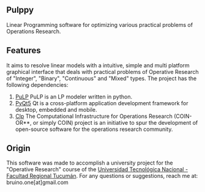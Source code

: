 ## Pulppy
Linear Programming software for optimizing various practical problems of Operations Research.

## Features
It aims to resolve linear models with a intuitive, simple and multi platform graphical interface that deals with practical problems of Operative Research of "Integer", "Binary", "Continuous" and "Mixed" types.
The project has the following dependencies:

1. [PuLP](https://github.com/coin-or/pulp) PuLP is an LP modeler written in python. 
2. [PyQt5](https://riverbankcomputing.com/software/pyqt/intro) Qt is a cross-platform application development framework for desktop, embedded and mobile.
3. [Clp](https://projects.coin-or.org/Clp) The Computational Infrastructure for Operations Research (COIN-OR**, or simply COIN)  project is an initiative to spur the development of open-source software for the operations research community. 

## Origin
This software was made to accomplish a university project for the "Operative Research" course of the [Universidad Tecnológica Nacional - Facultad Regional Tucumán](frt.utn.edu.ar). For any questions or suggestions, reach me at: bruino.one[at]gmail.com
